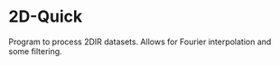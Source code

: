 2D-Quick
========

Program to process 2DIR datasets.  Allows for Fourier interpolation and some filtering.
